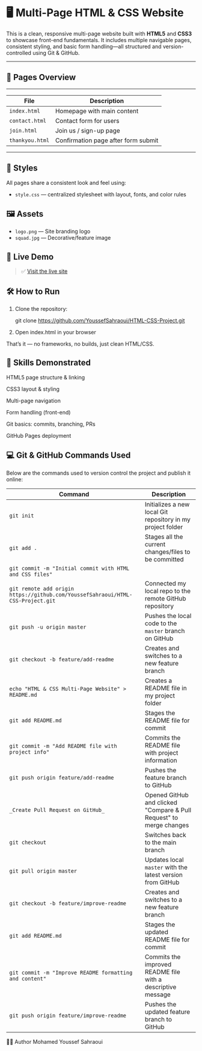 # 🖥️ Multi-Page HTML & CSS Website

This is a clean, responsive multi-page website built with **HTML5** and **CSS3** to showcase front-end fundamentals. It includes multiple navigable pages, consistent styling, and basic form handling—all structured and version-controlled using Git & GitHub.

---

## 📄 Pages Overview
 --------------------------------------------------------
| File            | Description                         |
|-----------------|-------------------------------------|
| `index.html`    | Homepage with main content          |
| `contact.html`  | Contact form for users              |
| `join.html`     | Join us / sign-up page              |
| `thankyou.html` | Confirmation page after form submit |
---------------------------------------------------------

## 🎨 Styles

All pages share a consistent look and feel using:

- `style.css` — centralized stylesheet with layout, fonts, and color rules


## 🖼️ Assets

- `logo.png` — Site branding logo
- `squad.jpg` — Decorative/feature image

## 🚀 Live Demo

> ✅ [Visit the live site](https://youssefsahraoui.github.io/HTML-CSS-Project/)  

## 🛠️ How to Run

1. Clone the repository:

   git clone https://github.com/YoussefSahraoui/HTML-CSS-Project.git

2. Open index.html in your browser

That’s it — no frameworks, no builds, just clean HTML/CSS.

## 🧠 Skills Demonstrated

HTML5 page structure & linking

CSS3 layout & styling

Multi-page navigation

Form handling (front-end)

Git basics: commits, branching, PRs

GitHub Pages deployment


## 💻 Git & GitHub Commands Used

Below are the commands used to version control the project and publish it online:

| Command | Description |
|--------|-------------|
| `git init` | Initializes a new local Git repository in my project folder |
| `git add .` | Stages all the current changes/files to be committed |
| `git commit -m "Initial commit with HTML and CSS files"` |
| `git remote add origin https://github.com/YoussefSahraoui/HTML-CSS-Project.git` | Connected my local repo to the remote GitHub repository |
| `git push -u origin master` | Pushes the local code to the `master` branch on GitHub |
| `git checkout -b feature/add-readme` | Creates and switches to a new feature branch |
| `echo "HTML & CSS Multi-Page Website" > README.md` | Creates a README file in my project folder |
| `git add README.md` | Stages the README file for commit |
| `git commit -m "Add README file with project info"` | Commits the README file with project information |
| `git push origin feature/add-readme` | Pushes the feature branch to GitHub |
| `_Create Pull Request on GitHub_` | Opened GitHub and clicked "Compare & Pull Request" to merge changes |
| `git checkout` | Switches back to the main branch |
| `git pull origin master` | Updates local `master` with the latest version from GitHub |
| `git checkout -b feature/improve-readme` | Creates and switches to a new feature branch |
| `git add README.md` | Stages the updated README file for commit |
| `git commit -m "Improve README formatting and content"` | Commits the improved README file with a descriptive message |
| `git push origin feature/improve-readme` | Pushes the updated feature branch to GitHub |


🙋‍♂️ Author
Mohamed Youssef Sahraoui
